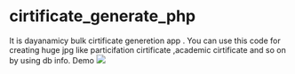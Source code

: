 # cirtificate_generate_php
It is dayanamicy bulk cirtificate generetion app .
You can use this code for creating huge jpg like particifation cirtificate ,academic cirtificate and so on by using db info.
Demo 
<img src=“https://github.com/AzizulBSc/cirtificate_generate_php/blob/main/cirtificatejpg/Md.%20Sohel_16.jpg”>
